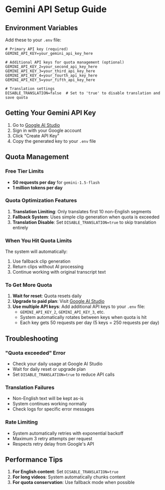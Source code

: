 # Gemini API Setup Guide

## Environment Variables

Add these to your `.env` file:

```env
# Primary API key (required)
GEMINI_API_KEY=your_gemini_api_key_here

# Additional API keys for quota management (optional)
GEMINI_API_KEY_2=your_second_api_key_here
GEMINI_API_KEY_3=your_third_api_key_here
GEMINI_API_KEY_4=your_fourth_api_key_here
GEMINI_API_KEY_5=your_fifth_api_key_here

# Translation settings
DISABLE_TRANSLATION=false  # Set to 'true' to disable translation and save quota
```

## Getting Your Gemini API Key

1. Go to [Google AI Studio](https://makersuite.google.com/app/apikey)
2. Sign in with your Google account
3. Click "Create API Key"
4. Copy the generated key to your `.env` file

## Quota Management

### Free Tier Limits
- **50 requests per day** for `gemini-1.5-flash`
- **1 million tokens per day**

### Quota Optimization Features

1. **Translation Limiting**: Only translates first 10 non-English segments
2. **Fallback System**: Uses simple clip generation when quota is exceeded
3. **Translation Disable**: Set `DISABLE_TRANSLATION=true` to skip translation entirely

### When You Hit Quota Limits

The system will automatically:
1. Use fallback clip generation
2. Return clips without AI processing
3. Continue working with original transcript text

### To Get More Quota

1. **Wait for reset**: Quota resets daily
2. **Upgrade to paid plan**: Visit [Google AI Studio](https://makersuite.google.com/app/apikey)
3. **Use multiple API keys**: Add additional API keys to your `.env` file:
   - `GEMINI_API_KEY_2`, `GEMINI_API_KEY_3`, etc.
   - System automatically rotates between keys when quota is hit
   - Each key gets 50 requests per day (5 keys = 250 requests per day)

## Troubleshooting

### "Quota exceeded" Error
- Check your daily usage at Google AI Studio
- Wait for daily reset or upgrade plan
- Set `DISABLE_TRANSLATION=true` to reduce API calls

### Translation Failures
- Non-English text will be kept as-is
- System continues working normally
- Check logs for specific error messages

### Rate Limiting
- System automatically retries with exponential backoff
- Maximum 3 retry attempts per request
- Respects retry delay from Google's API

## Performance Tips

1. **For English content**: Set `DISABLE_TRANSLATION=true`
2. **For long videos**: System automatically chunks content
3. **For quota conservation**: Use fallback mode when possible 